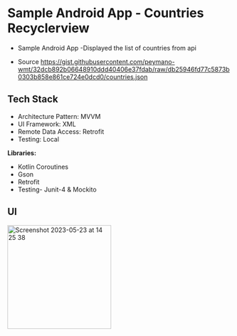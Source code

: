 # Sample Android App - Countries Recyclerview

- Sample Android App -Displayed the list of countries from api 

- Source https://gist.githubusercontent.com/peymano-wmt/32dcb892b06648910ddd40406e37fdab/raw/db25946fd77c5873b0303b858e861ce724e0dcd0/countries.json
## Tech Stack

- Architecture Pattern: MVVM
- UI Framework: XML
- Remote Data Access: Retrofit
- Testing: Local 

**Libraries:**
* Kotlin Coroutines
* Gson
* Retrofit
* Testing- Junit-4 & Mockito 

## UI

<img width="233" alt="Screenshot 2023-05-23 at 14 25 38" src="https://github.com/Reshma2497/ListOfCountries/assets/110983170/f3617a7d-775b-4be5-b116-4d9aa1f2c9b2">

